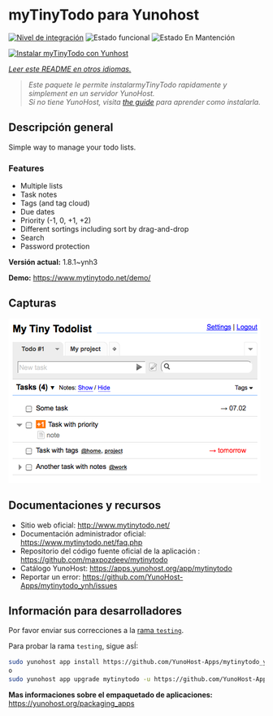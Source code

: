 <!--
Este archivo README esta generado automaticamente<https://github.com/YunoHost/apps/tree/master/tools/readme_generator>
No se debe editar a mano.
-->

# myTinyTodo para Yunohost

[![Nivel de integración](https://apps.yunohost.org/badge/integration/mytinytodo)](https://ci-apps.yunohost.org/ci/apps/mytinytodo/)
![Estado funcional](https://apps.yunohost.org/badge/state/mytinytodo)
![Estado En Mantención](https://apps.yunohost.org/badge/maintained/mytinytodo)

[![Instalar myTinyTodo con Yunhost](https://install-app.yunohost.org/install-with-yunohost.svg)](https://install-app.yunohost.org/?app=mytinytodo)

*[Leer este README en otros idiomas.](./ALL_README.md)*

> *Este paquete le permite instalarmyTinyTodo rapidamente y simplement en un servidor YunoHost.*  
> *Si no tiene YunoHost, visita [the guide](https://yunohost.org/install) para aprender como instalarla.*

## Descripción general

Simple way to manage your todo lists. 

### Features

- Multiple lists
- Task notes
- Tags (and tag cloud)
- Due dates
- Priority (-1, 0, +1, +2)
- Different sortings including sort by drag-and-drop
- Search
- Password protection


**Versión actual:** 1.8.1~ynh3

**Demo:** <https://www.mytinytodo.net/demo/>

## Capturas

![Captura de myTinyTodo](./doc/screenshots/shot-v14b1.png)

## Documentaciones y recursos

- Sitio web oficial: <http://www.mytinytodo.net/>
- Documentación administrador oficial: <https://www.mytinytodo.net/faq.php>
- Repositorio del código fuente oficial de la aplicación : <https://github.com/maxpozdeev/mytinytodo>
- Catálogo YunoHost: <https://apps.yunohost.org/app/mytinytodo>
- Reportar un error: <https://github.com/YunoHost-Apps/mytinytodo_ynh/issues>

## Información para desarrolladores

Por favor enviar sus correcciones a la [rama `testing`](https://github.com/YunoHost-Apps/mytinytodo_ynh/tree/testing).

Para probar la rama `testing`, sigue asÍ:

```bash
sudo yunohost app install https://github.com/YunoHost-Apps/mytinytodo_ynh/tree/testing --debug
o
sudo yunohost app upgrade mytinytodo -u https://github.com/YunoHost-Apps/mytinytodo_ynh/tree/testing --debug
```

**Mas informaciones sobre el empaquetado de aplicaciones:** <https://yunohost.org/packaging_apps>
